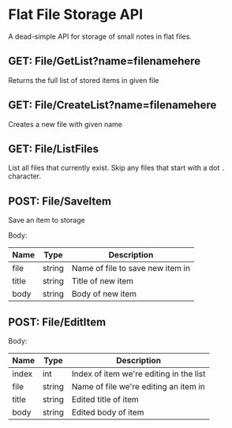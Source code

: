 # Flat File Storage API

A dead-simple API for storage of small notes in flat files.

## GET: File/GetList?name=filenamehere

Returns the full list of stored items in given file

## GET: File/CreateList?name=filenamehere

Creates a new file with given name

## GET: File/ListFiles

List all files that currently exist.
Skip any files that start with a dot `.` character.

## POST: File/SaveItem

Save an item to storage

Body:

| Name  | Type   | Description                      |
| ----- | ------ | -------------------------------- |
| file  | string | Name of file to save new item in |
| title | string | Title of new item                |
| body  | string | Body of new item                 |

## POST: File/EditItem

Body:

| Name  | Type   | Description                             |
| ----- | ------ | --------------------------------------- |
| index | int    | Index of item we're editing in the list |
| file  | string | Name of file we're editing an item in   |
| title | string | Edited title of item                    |
| body  | string | Edited body of item                     |
